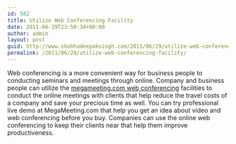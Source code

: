 ```yaml
---
id: 582
title: Utilize Web Conferencing Facility
date: 2011-06-29T23:50:34+00:00
author: admin
layout: post
guid: http://www.shobhadeepaksingh.com/2011/06/29/utilize-web-conferencing-facility/
permalink: /2011/06/29/utilize-web-conferencing-facility/
---
```

Web conferencing is a more convenient way for business people to conducting seminars and meetings through online. Company and business people can utilize the [megameeting.com web conferencing](http://www.megameeting.com/) facilities to conduct the online meetings with clients that help reduce the travel costs of a company and save your precious time as well. You can try professional live demo at MegaMeeting.com that help you get an idea about video and web conferencing before you buy. Companies can use the online web conferencing to keep their clients near that help them improve productiveness.